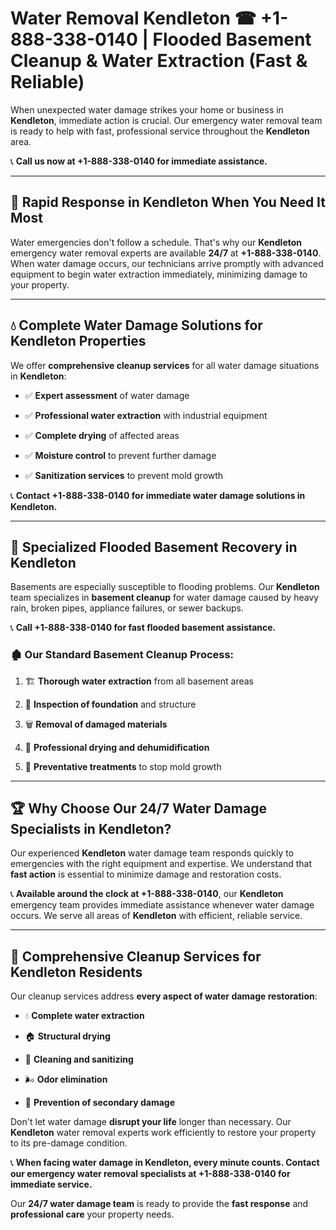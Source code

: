 # Water Removal Kendleton ☎ +1-888-338-0140 | Flooded Basement Cleanup & Water Extraction (Fast & Reliable)

When unexpected water damage strikes your home or business in **Kendleton**, immediate action is crucial. Our emergency water removal team is ready to help with fast, professional service throughout the **Kendleton** area. 

📞 **Call us now at +1-888-338-0140 for immediate assistance.**
---
## 🚀 Rapid Response in Kendleton When You Need It Most
Water emergencies don't follow a schedule. That's why our **Kendleton** emergency water removal experts are available **24/7** at **+1-888-338-0140**. When water damage occurs, our technicians arrive promptly with advanced equipment to begin water extraction immediately, minimizing damage to your property.
---
## 💧 Complete Water Damage Solutions for Kendleton Properties
We offer **comprehensive cleanup services** for all water damage situations in **Kendleton**:
- ✅ **Expert assessment** of water damage  
- ✅ **Professional water extraction** with industrial equipment  
- ✅ **Complete drying** of affected areas  
- ✅ **Moisture control** to prevent further damage  
- ✅ **Sanitization services** to prevent mold growth  
📞 **Contact +1-888-338-0140 for immediate water damage solutions in Kendleton.**
---
## 🌊 Specialized Flooded Basement Recovery in Kendleton
Basements are especially susceptible to flooding problems. Our **Kendleton** team specializes in **basement cleanup** for water damage caused by heavy rain, broken pipes, appliance failures, or sewer backups. 
📞 **Call +1-888-338-0140 for fast flooded basement assistance.**
### 🏚️ Our Standard Basement Cleanup Process:
1. 🏗️ **Thorough water extraction** from all basement areas  
2. 🔎 **Inspection of foundation** and structure  
3. 🗑️ **Removal of damaged materials**  
4. 💨 **Professional drying and dehumidification**  
5. 🚫 **Preventative treatments** to stop mold growth  
---
## 🏆 Why Choose Our 24/7 Water Damage Specialists in Kendleton?
Our experienced **Kendleton** water damage team responds quickly to emergencies with the right equipment and expertise. We understand that **fast action** is essential to minimize damage and restoration costs.
📞 **Available around the clock at +1-888-338-0140**, our **Kendleton** emergency team provides immediate assistance whenever water damage occurs. We serve all areas of **Kendleton** with efficient, reliable service.
---
## 🧹 Comprehensive Cleanup Services for Kendleton Residents
Our cleanup services address **every aspect of water damage restoration**:
- 💧 **Complete water extraction**  
- 🏠 **Structural drying**  
- 🧼 **Cleaning and sanitizing**  
- 🌬️ **Odor elimination**  
- 🚫 **Prevention of secondary damage**  
Don't let water damage **disrupt your life** longer than necessary. Our **Kendleton** water removal experts work efficiently to restore your property to its pre-damage condition.
📞 **When facing water damage in Kendleton, every minute counts. Contact our emergency water removal specialists at +1-888-338-0140 for immediate service.**
Our **24/7 water damage team** is ready to provide the **fast response** and **professional care** your property needs.
